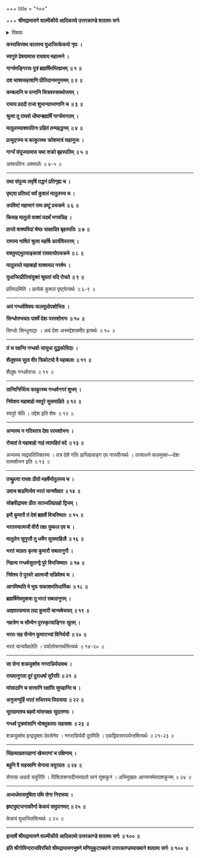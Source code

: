 +++
title = "१००"

+++
**श्रीमद्रामायणे वाल्मीकीये आदिकाव्ये उत्तरकाण्डे शततमः सर्गः**


<details><summary>विषयाः</summary>

कदाचन युधाजिच्-चोदनया  
गार्ग्य-महर्षिणा रामम् एत्य  
सिंधु-नद्या उभय-कूल-स्थित-गन्धर्व-देशस्य  
स्व-वशी-करण-चोदन-रूप--तत्-संदेश-निवेदनम् ॥ १ ॥  
रामाज्ञया स्व-पुत्र-सहितेन भरतेन  
सेनया सह युधाजित्-समीप-गमनम् ॥ २ ॥
</details>


**कस्यचित्त्वथ कालस्य युधाजित्केकयो नृपः ।**

**स्वगुरुं प्रेषयामास राघवाय महात्मने ।**

**गार्ग्यमङ्गिरसः पुत्रं ब्रह्मर्षिममितप्रभम् ॥ १ ॥**

**दश चाश्वसहस्राणि प्रीतिदानमनुत्तमम् ॥ २ ॥**

**कम्बलानि च रत्नानि चित्रवस्त्रमथोत्तमम् ।**

**रामाय प्रददौ राजा शुभान्याभरणानि च ॥ ३ ॥**

**श्रुत्वा तु राघवो धीमान्ब्रह्मर्षिं गार्ग्यमागतम् ।**

**मातुलस्याश्वपतिनः प्रहितं तन्महद्धनम् ॥ ४ ॥**

**प्रत्युद्गम्य च काकुत्स्थः क्रोशमात्रं सहानुजः ।**

**गार्ग्यं संपूजयामास यथा शक्रो बृहस्पतिम् ॥ ५ ॥**

अश्वपतिनः अश्वपतेः ॥ ४-५ ॥

****

**तथा संपूज्य तमृषिं तद्धनं प्रतिगृह्य च ।**

**पृष्ट्वा प्रतिपदं सर्वं कुशलं मातुलस्य च ।**

**उपविष्टं महाभागं रामः प्रष्टुं प्रचक्रमे ॥ ६ ॥**

**किमाह मातुलो वाक्यं यदर्थं भगवन्निह ।**

**प्राप्तो वाक्यविदां श्रेष्ठः साक्षादिव बृहस्पतिः ॥ ७ ॥**

**रामस्य भाषितं श्रुत्वा महर्षिः कार्यविस्तरम् ।**

**वक्तुमद्भुतसङ्काशं राघवायोपचक्रमे ॥ ८ ॥**

**मातुलस्ते महाबाहो वाक्यमाद नरर्षभ ।**

**युधाजित्प्रीतिसंयुक्तं श्रूयतां यदि रोचते ॥ ९ ॥**

प्रतिपदमिति । प्रत्येकं कुशलं पृष्ट्वेत्यर्थः ॥ ६-९ ॥

****

**अयं गन्धर्वविषयः फलमूलोपशोभितः ।**

**सिन्धोरुभयतः पार्श्वे देशः परमशोभनः ॥ १० ॥**

सिन्धोः सिन्धुनद्याः । अयं देशः अस्मद्देशसमीप इत्यर्थः ॥ १० ॥

****

**तं च रक्षन्ति गन्धर्वाः सायुधा युद्धकोविदाः ।**

**शैलूषस्य सुता वीर त्रिकोट्यो वै महाबलाः ॥ ११ ॥**

शैलूषः गन्धर्वराजः ॥ ११ ॥

****

**तान्विनिर्जित्य काकुत्स्थ गन्धर्वनगरं शुभम् ।**

**निवेशय महाबाहो स्वपुरे सुसमाहिते ॥ १२ ॥**

स्वपुरे चेति । तद्देश इति शेषः ॥ १२ ॥

****

**अन्यस्य न गतिस्तत्र देशः परमशोभनः ।**

**रोचतां ते महाबाहो नाहं त्वामहितं वदे ॥ १३ ॥**

अन्यस्य त्वद्व्यतिरिक्तस्य । तत्र देशे गतिः प्राप्तिप्रसङ्ग एव नास्तीत्यर्थः । तत्साधने फलमुक्तं—देशः परमशोभन इति ॥ १३ ॥

****

**तच्छ्रुत्वा राघवः प्रीतो महर्षेर्मातुलस्य च ।**

**उवाच बाढमित्येव भरतं चान्ववैक्षत ॥ १४ ॥**

**सोब्रवीद्राघवः प्रीतः साञ्जलिप्रग्रहो द्विजम् ।**

**इमौ कुमारौ तं देशं ब्रह्मर्षे विचरिष्यतः ॥ १५ ॥**

**भरतस्यात्मजौ वीरौ तक्षः पुष्कल एव च ।**

**मातुलेन सुगुप्तौ तु धर्मेण सुसमाहितौ ॥ १६ ॥**

**भरतं चाग्रतः कृत्वा कुमारौ सबलानुगौ ।**

**निहत्य गन्धर्वसुतान्द्वे पुरे विभजिष्यतः ॥ १७ ॥**

**निवेश्य ते पुरवरे आत्मजौ सन्निवेश्य च ।**

**आगमिष्यति मे भूयः सकाशमतिधार्मिकः ॥ १८ ॥**

**ब्रह्मर्षिमेवमुक्त्वा तु भरतं सबलानुगम् ।**

**आज्ञापयामास तदा कुमारी चाभ्यषेचयत् ॥ १९ ॥**

**नक्षत्रेण च सौम्येन पुरस्कृत्याङ्गिरः सुतम् ।**

**भरतः सह सैन्येन कुमाराभ्यां विनिर्ययौ ॥ २० ॥**

भरतं चान्ववैक्षतेति । पर्यालोचनार्थमित्यर्थः ॥ १४-२० ॥

****

**सा सेना शक्रयुक्तेव नगरान्निर्ययावथ ।**

**राघवानुगता दूरं दुराधर्षा सुरैरपि ॥ २१ ॥**

**मांसादानि च सत्त्वानि रक्षांसि सुमहान्ति च ।**

**अनुजग्मुर्हि भरतं रुधिरस्य पिपासया ॥ २२ ॥**

**भूतग्रामाश्च बहवो मांसभक्षाः सुदारुणाः ।**

**गन्धर्व पुत्रमांसानि भोक्तुकामाः सहस्रशः ॥ २३ ॥**

शक्रयुक्तेव इन्द्रयुक्ता देवसेनेव । नगरान्निर्ययौ दूरमिति । एकद्विवासरपर्यन्तमित्यर्थः ॥ २१-२३ ॥

****

**सिंहव्याघ्रवराहाणां खेचराणां च पक्षिणाम् ।**

**बहूनि वै सहस्राणि सेनाया ययुरग्रतः ॥ २४ ॥**

सेनाया अग्रतो ययुरिति । पिशिताशनादीनामग्रतो यानं सुशकुनं । अभिमुखतः आगमनमेवापशकुनम् ॥ २४ ॥

****

**अध्यर्धमासमुषिता पथि सेना निरामया ।**

**हृष्टपुष्टजनाकीर्णा केकयं समुपागमत् ॥ २५ ॥**

केकयं युधाजितमित्यर्थः ॥ २५ ॥

****

**इत्यार्षे श्रीमद्रामायणे वाल्मीकीये आदिकाव्ये उत्तरकाण्डे शततमः सर्गः ॥ १०० ॥**

**इति श्रीगोविन्दराजविरचिते श्रीमद्रामायणभूषणे मणिमुकुटाख्याने उत्तरकाण्डव्याख्याने शततमः सर्गः ॥ १०० ॥**
